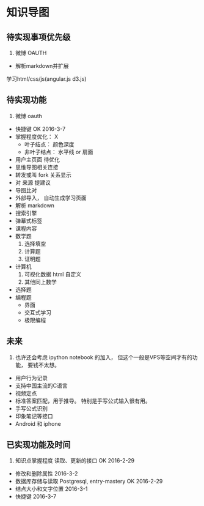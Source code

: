 # 知识导图

## 待实现事项优先级

1. 微博 OAUTH
-  解析markdown并扩展

学习html/css/js(angular.js d3.js)

## 待实现功能

1. 微博 oauth
-  快捷键                    OK  2016-3-7
-  掌握程度优化：                                X
    - 叶子结点： 颜色深度
    - 非叶子结点： 水平线 or 扇面
-  用户主页面                        待优化
-  思维导图相关连接
-  转发或叫 fork 关系显示
-  对 来源 提建议
-  导图比对
-  外部导入， 自动生成学习页面
-  解析 markdown
-  搜索引擎
-  弹幕式标签
-  课程内容
-  数学题
    1. 选择填空
    2. 计算题
    3. 证明题
-  计算机
    1. 可视化数据 html 自定义
    2. 其他同上数学
-  选择题
-  编程题
    - 界面
    - 交互式学习
    - 极限编程

## 未来

1. 也许还会考虑 ipython notebook 的加入， 但这个一般是VPS等空间才有的功能， 要钱不太想。
-  用户行为记录
-  支持中国主流的C语言
-  视频定点
-  标准答案匹配，用于推导。 特别是手写公式输入很有用。
-  手写公式识别
-  印象笔记等接口
-  Android 和 iphone

## 已实现功能及时间

1. 知识点掌握程度 读取、更新的接口   OK    2016-2-29
-  修改和删除属性                       2016-3-2
-  数据库存储与读取 Postgresql, entry-mastery    OK   2016-2-29
-  结点大小和文字位置                    2016-3-1
-  快捷键                                2016-3-7
